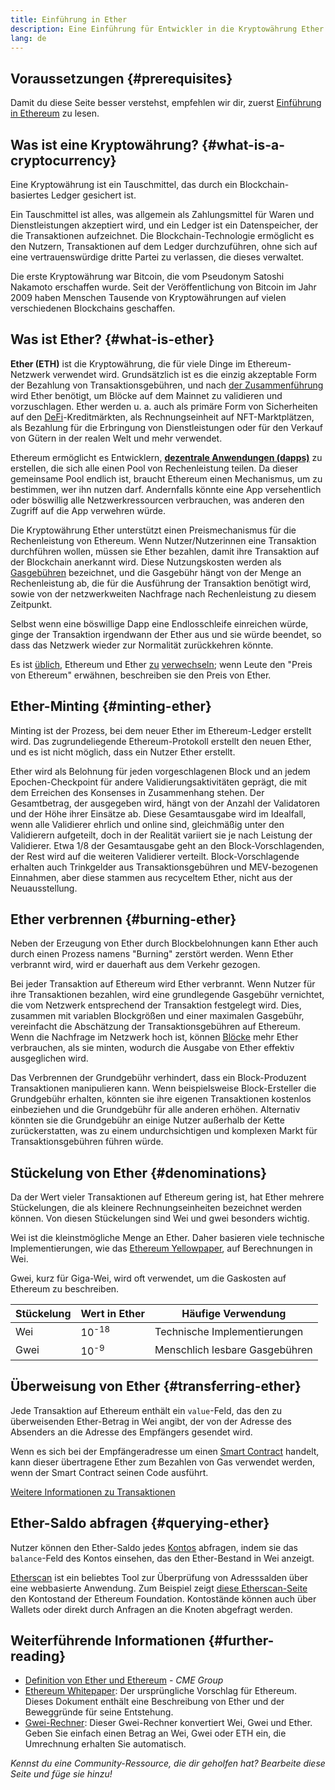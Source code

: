```yaml
---
title: Einführung in Ether
description: Eine Einführung für Entwickler in die Kryptowährung Ether.
lang: de
---
```


## Voraussetzungen {#prerequisites}

Damit du diese Seite besser verstehst, empfehlen wir dir, zuerst [Einführung in Ethereum](/developers/docs/intro-to-ethereum/) zu lesen.

## Was ist eine Kryptowährung? {#what-is-a-cryptocurrency}

Eine Kryptowährung ist ein Tauschmittel, das durch ein Blockchain-basiertes Ledger gesichert ist.

Ein Tauschmittel ist alles, was allgemein als Zahlungsmittel für Waren und Dienstleistungen akzeptiert wird, und ein Ledger ist ein Datenspeicher, der die Transaktionen aufzeichnet. Die Blockchain-Technologie ermöglicht es den Nutzern, Transaktionen auf dem Ledger durchzuführen, ohne sich auf eine vertrauenswürdige dritte Partei zu verlassen, die dieses verwaltet.

Die erste Kryptowährung war Bitcoin, die vom Pseudonym Satoshi Nakamoto erschaffen wurde. Seit der Veröffentlichung von Bitcoin im Jahr 2009 haben Menschen Tausende von Kryptowährungen auf vielen verschiedenen Blockchains geschaffen.

## Was ist Ether? {#what-is-ether}

**Ether (ETH)** ist die Kryptowährung, die für viele Dinge im Ethereum-Netzwerk verwendet wird. Grundsätzlich ist es die einzig akzeptable Form der Bezahlung von Transaktionsgebühren, und nach [der Zusammenführung](/roadmap/merge) wird Ether benötigt, um Blöcke auf dem Mainnet zu validieren und vorzuschlagen. Ether werden u. a. auch als primäre Form von Sicherheiten auf den [DeFi](/defi)-Kreditmärkten, als Rechnungseinheit auf NFT-Marktplätzen, als Bezahlung für die Erbringung von Dienstleistungen oder für den Verkauf von Gütern in der realen Welt und mehr verwendet.

Ethereum ermöglicht es Entwicklern, [**dezentrale Anwendungen (dapps)**](/developers/docs/dapps) zu erstellen, die sich alle einen Pool von Rechenleistung teilen. Da dieser gemeinsame Pool endlich ist, braucht Ethereum einen Mechanismus, um zu bestimmen, wer ihn nutzen darf. Andernfalls könnte eine App versehentlich oder böswillig alle Netzwerkressourcen verbrauchen, was anderen den Zugriff auf die App verwehren würde.

Die Kryptowährung Ether unterstützt einen Preismechanismus für die Rechenleistung von Ethereum. Wenn Nutzer/Nutzerinnen eine Transaktion durchführen wollen, müssen sie Ether bezahlen, damit ihre Transaktion auf der Blockchain anerkannt wird. Diese Nutzungskosten werden als [Gasgebühren](/developers/docs/gas/) bezeichnet, und die Gasgebühr hängt von der Menge an Rechenleistung ab, die für die Ausführung der Transaktion benötigt wird, sowie von der netzwerkweiten Nachfrage nach Rechenleistung zu diesem Zeitpunkt.

Selbst wenn eine böswillige Dapp eine Endlosschleife einreichen würde, ginge der Transaktion irgendwann der Ether aus und sie würde beendet, so dass das Netzwerk wieder zur Normalität zurückkehren könnte.

Es ist [üblich](https://www.reuters.com/article/us-crypto-currencies-lending-insight-idUSKBN25M0GP#:~:text=Preis%20von%20Ethereum), Ethereum und Ether [zu](https://abcnews.go.com/Business/bitcoin-slumps-week-low-amid-renewed-worries-chinese/story?id=78399845#:~:text=Kryptowährungen%20inklusive%20Ethereum) [verwechseln](https://www.cnn.com/2021/03/14/tech/nft-art-buying/index.html#:~:text=Preis%20von%20Ethereum); wenn Leute den "Preis von Ethereum" erwähnen, beschreiben sie den Preis von Ether.

## Ether-Minting {#minting-ether}

Minting ist der Prozess, bei dem neuer Ether im Ethereum-Ledger erstellt wird. Das zugrundeliegende Ethereum-Protokoll erstellt den neuen Ether, und es ist nicht möglich, dass ein Nutzer Ether erstellt.

Ether wird als Belohnung für jeden vorgeschlagenen Block und an jedem Epochen-Checkpoint für andere Validierungsaktivitäten geprägt, die mit dem Erreichen des Konsenses in Zusammenhang stehen. Der Gesamtbetrag, der ausgegeben wird, hängt von der Anzahl der Validatoren und der Höhe ihrer Einsätze ab. Diese Gesamtausgabe wird im Idealfall, wenn alle Validierer ehrlich und online sind, gleichmäßig unter den Validierern aufgeteilt, doch in der Realität variiert sie je nach Leistung der Validierer. Etwa 1/8 der Gesamtausgabe geht an den Block-Vorschlagenden, der Rest wird auf die weiteren Validierer verteilt. Block-Vorschlagende erhalten auch Trinkgelder aus Transaktionsgebühren und MEV-bezogenen Einnahmen, aber diese stammen aus recyceltem Ether, nicht aus der Neuausstellung.

## Ether verbrennen {#burning-ether}

Neben der Erzeugung von Ether durch Blockbelohnungen kann Ether auch durch einen Prozess namens "Burning" zerstört werden. Wenn Ether verbrannt wird, wird er dauerhaft aus dem Verkehr gezogen.

Bei jeder Transaktion auf Ethereum wird Ether verbrannt. Wenn Nutzer für ihre Transaktionen bezahlen, wird eine grundlegende Gasgebühr vernichtet, die vom Netzwerk entsprechend der Transaktion festgelegt wird. Dies, zusammen mit variablen Blockgrößen und einer maximalen Gasgebühr, vereinfacht die Abschätzung der Transaktionsgebühren auf Ethereum. Wenn die Nachfrage im Netzwerk hoch ist, können [Blöcke](https://etherscan.io/block/12965263) mehr Ether verbrauchen, als sie minten, wodurch die Ausgabe von Ether effektiv ausgeglichen wird.

Das Verbrennen der Grundgebühr verhindert, dass ein Block-Produzent Transaktionen manipulieren kann. Wenn beispielsweise Block-Ersteller die Grundgebühr erhalten, könnten sie ihre eigenen Transaktionen kostenlos einbeziehen und die Grundgebühr für alle anderen erhöhen. Alternativ könnten sie die Grundgebühr an einige Nutzer außerhalb der Kette zurückerstatten, was zu einem undurchsichtigen und komplexen Markt für Transaktionsgebühren führen würde.

## Stückelung von Ether {#denominations}

Da der Wert vieler Transaktionen auf Ethereum gering ist, hat Ether mehrere Stückelungen, die als kleinere Rechnungseinheiten bezeichnet werden können. Von diesen Stückelungen sind Wei und gwei besonders wichtig.

Wei ist die kleinstmögliche Menge an Ether. Daher basieren viele technische Implementierungen, wie das [Ethereum Yellowpaper](https://ethereum.github.io/yellowpaper/paper.pdf), auf Berechnungen in Wei.

Gwei, kurz für Giga-Wei, wird oft verwendet, um die Gaskosten auf Ethereum zu beschreiben.

| Stückelung | Wert in Ether    | Häufige Verwendung             |
| ---------- | ---------------- | ------------------------------ |
| Wei        | 10<sup>-18</sup> | Technische Implementierungen   |
| Gwei       | 10<sup>-9</sup>  | Menschlich lesbare Gasgebühren |

## Überweisung von Ether {#transferring-ether}

Jede Transaktion auf Ethereum enthält ein `value`-Feld, das den zu überweisenden Ether-Betrag in Wei angibt, der von der Adresse des Absenders an die Adresse des Empfängers gesendet wird.

Wenn es sich bei der Empfängeradresse um einen [Smart Contract](/developers/docs/smart-contracts/) handelt, kann dieser übertragene Ether zum Bezahlen von Gas verwendet werden, wenn der Smart Contract seinen Code ausführt.

[Weitere Informationen zu Transaktionen](/developers/docs/transactions/)

## Ether-Saldo abfragen {#querying-ether}

Nutzer können den Ether-Saldo jedes [Kontos](/developers/docs/accounts/) abfragen, indem sie das `balance`-Feld des Kontos einsehen, das den Ether-Bestand in Wei anzeigt.

[Etherscan](https://etherscan.io) ist ein beliebtes Tool zur Überprüfung von Adresssalden über eine webbasierte Anwendung. Zum Beispiel zeigt [diese Etherscan-Seite](https://etherscan.io/address/0xde0b295669a9fd93d5f28d9ec85e40f4cb697bae) den Kontostand der Ethereum Foundation. Kontostände können auch über Wallets oder direkt durch Anfragen an die Knoten abgefragt werden.

## Weiterführende Informationen {#further-reading}

- [Definition von Ether und Ethereum](https://www.cmegroup.com/education/courses/introduction-to-ether/defining-ether-and-ethereum.html) - _CME Group_
- [Ethereum Whitepaper](/whitepaper/): Der ursprüngliche Vorschlag für Ethereum. Dieses Dokument enthält eine Beschreibung von Ether und der Beweggründe für seine Entstehung.
- [Gwei-Rechner](https://www.alchemy.com/gwei-calculator): Dieser Gwei-Rechner konvertiert Wei, Gwei und Ether. Geben Sie einfach einen Betrag an Wei, Gwei oder ETH ein, die Umrechnung erhalten Sie automatisch.

_Kennst du eine Community-Ressource, die dir geholfen hat? Bearbeite diese Seite und füge sie hinzu!_
